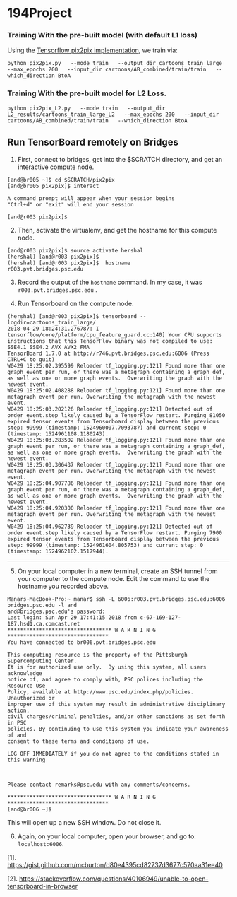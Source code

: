 # 194Project


### Training With the pre-built model (with default L1 loss)

Using the [Tensorflow pix2pix implementation](https://github.com/affinelayer/pix2pix-tensorflow), we train via:

```
python pix2pix.py   --mode train   --output_dir cartoons_train_large   --max_epochs 200   --input_dir cartoons/AB_combined/train/train   --which_direction BtoA
```

### Training With the pre-built model for L2 Loss.

```
python pix2pix_L2.py   --mode train   --output_dir L2_results/cartoons_train_large_L2   --max_epochs 200   --input_dir cartoons/AB_combined/train/train   --which_direction BtoA
```

## Run TensorBoard remotely on Bridges


1. First, connect to bridges, get into the $SCRATCH directory, and get an interactive compute node.
```
[and@br005 ~]$ cd $SCRATCH/pix2pix
[and@br005 pix2pix]$ interact

A command prompt will appear when your session begins
"Ctrl+d" or "exit" will end your session

[and@r003 pix2pix]$ 
```


2. Then, activate the virtualenv, and get the hostname for this compute node.
```
[and@r003 pix2pix]$ source activate hershal
(hershal) [and@r003 pix2pix]$ 
(hershal) [and@r003 pix2pix]$  hostname
r003.pvt.bridges.psc.edu
```

3. Record the output of the `hostname` command. In my case, it was `r003.pvt.bridges.psc.edu` .


4. Run Tensorboard on the compute node.

```
(hershal) [and@r003 pix2pix]$ tensorboard --logdir=cartoons_train_large/
2018-04-29 18:24:31.276787: I tensorflow/core/platform/cpu_feature_guard.cc:140] Your CPU supports instructions that this TensorFlow binary was not compiled to use: SSE4.1 SSE4.2 AVX AVX2 FMA
TensorBoard 1.7.0 at http://r746.pvt.bridges.psc.edu:6006 (Press CTRL+C to quit)
W0429 18:25:02.395599 Reloader tf_logging.py:121] Found more than one graph event per run, or there was a metagraph containing a graph_def, as well as one or more graph events.  Overwriting the graph with the newest event.
W0429 18:25:02.408288 Reloader tf_logging.py:121] Found more than one metagraph event per run. Overwriting the metagraph with the newest event.
W0429 18:25:03.202126 Reloader tf_logging.py:121] Detected out of order event.step likely caused by a TensorFlow restart. Purging 81050 expired tensor events from Tensorboard display between the previous step: 99999 (timestamp: 1524960007.7093787) and current step: 0 (timestamp: 1524961108.1180243).
W0429 18:25:03.283502 Reloader tf_logging.py:121] Found more than one graph event per run, or there was a metagraph containing a graph_def, as well as one or more graph events.  Overwriting the graph with the newest event.
W0429 18:25:03.306437 Reloader tf_logging.py:121] Found more than one metagraph event per run. Overwriting the metagraph with the newest event.
W0429 18:25:04.907786 Reloader tf_logging.py:121] Found more than one graph event per run, or there was a metagraph containing a graph_def, as well as one or more graph events.  Overwriting the graph with the newest event.
W0429 18:25:04.920300 Reloader tf_logging.py:121] Found more than one metagraph event per run. Overwriting the metagraph with the newest event.
W0429 18:25:04.962739 Reloader tf_logging.py:121] Detected out of order event.step likely caused by a TensorFlow restart. Purging 7900 expired tensor events from Tensorboard display between the previous step: 99999 (timestamp: 1524961604.805753) and current step: 0 (timestamp: 1524962102.1517944).
```

----

5. On your local computer in a new terminal, create an SSH tunnel from your computer to the compute node. Edit the command to use the hostname you recorded above.

```
Manars-MacBook-Pro:~ manar$ ssh -L 6006:r003.pvt.bridges.psc.edu:6006 bridges.psc.edu -l and
and@bridges.psc.edu's password: 
Last login: Sun Apr 29 17:41:15 2018 from c-67-169-127-187.hsd1.ca.comcast.net
********************************* W A R N I N G ********************************
You have connected to br006.pvt.bridges.psc.edu 

This computing resource is the property of the Pittsburgh Supercomputing Center. 
It is for authorized use only.  By using this system, all users acknowledge 
notice of, and agree to comply with, PSC polices including the Resource Use 
Policy, available at http://www.psc.edu/index.php/policies. Unauthorized or 
improper use of this system may result in administrative disciplinary action, 
civil charges/criminal penalties, and/or other sanctions as set forth in PSC 
policies. By continuing to use this system you indicate your awareness of and 
consent to these terms and conditions of use.

LOG OFF IMMEDIATELY if you do not agree to the conditions stated in this warning

 

Please contact remarks@psc.edu with any comments/concerns.

********************************* W A R N I N G ********************************
[and@br006 ~]$ 

```

This will open up a new SSH window. Do not close it.


6. Again, on your local computer, open your browser, and go to: `localhost:6006`.



[1]. https://gist.github.com/mcburton/d80e4395cd82737d3677c570aa31ee40

[2]. https://stackoverflow.com/questions/40106949/unable-to-open-tensorboard-in-browser
